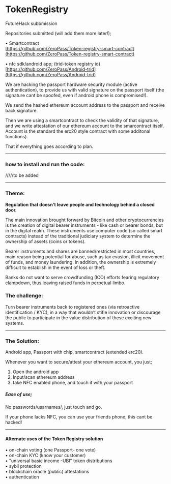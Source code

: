 # TokenRegistry

FutureHack subbmission

Repositories submitted \(will add them more later!\);

• Smartcontract  
[https://github.com/ZeroPass/Token-registry-smart-contract](https://github.com/ZeroPass/Token-registry-smart-contract)

• nfc sdk/android app; \(trid-token registry id\)  
[https://github.com/ZeroPass/Android-trid](https://github.com/ZeroPass/Android-trid)

We are hacking the passport hardware security module \(active authentication\), to provide us with valid signature on the passport itself \(the signature cant be spoofed, even if android phone  is compromised!\).

We send the hashed ethereum account address to the passport and receive back signature.

Then we are using a smartcontract to check the validity of that signature, and we write attestation of our ethereum account to the smarcontract itself. Account is the standard the erc20 style contract with some additonal functions\).

That if everything goes according to plan.

---

### how to install and run the code:

/////to be added

---

### Theme:

**Regulation that doesn't leave people and technology behind a closed door.**

The main innovation brought forward by Bitcoin and other cryptocurrencies is the creation of digital bearer instruments - like cash or bearer bonds, but in the digital realm. These instruments use computer code \(so called smart contracts\) instead of the traditional judiciary system to determine the ownership of assets \(coins or tokens\).

Bearer instruments and shares are banned/restricted in most countries, main reason being potential for abuse, such as tax evasion, illicit movement of funds, and money laundering. In addition, the ownership is extremely difficult to establish in the event of loss or theft.

Banks do not want to serve crowdfunding \(ICO\) efforts fearing regulatory clampdown, thus leaving raised funds in perpetual limbo.

### The challenge:

Turn bearer instruments back to registered ones \(via retroactive identification / KYC\), in a way that wouldn’t stifle innovation or discourage the public to participate in the value distribution of these exciting new systems.

---

### The Solution:

Android app, Passport with chip, smartcontract \(extended erc20\).

Whenever you want to secure/attest your ethereum account, you just;

1. Open the android app
2. Input/scan ethereum address
3. take NFC enabled phone, and touch it with your passport

##### Ease of use;

No passwords/usarnames/, just touch and go.

If your phone lacks NFC, you can use your friends phone, this cant be hacked!

---

#### Alternate uses of the Token Registry solution

• on-chain voting \(one Passport- one vote\)  
• on-chain KYC \(know your customer\)  
• "universal basic income -UBI" token distributions  
• sybil protection  
• blockchain oracle \(public\) attestations  
• authentication

